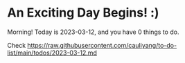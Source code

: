 # An Exciting Day Begins! :)

Morning! Today is 2023-03-12, and you have 0 things to do.

Check https://raw.githubusercontent.com/cauliyang/to-do-list/main/todos/2023-03-12.md